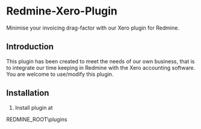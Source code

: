 Redmine-Xero-Plugin
===================

Minimise your invoicing drag-factor with our Xero plugin for Redmine.

Introduction
-------------------
This plugin has been created to meet the needs of our own business, that is to integrate our time keeping in Redmine with the Xero accounting software.
You are welcome to use/modify this plugin.

Installation
-------------------
1. Install plugin at


  REDMINE_ROOT\plugins




